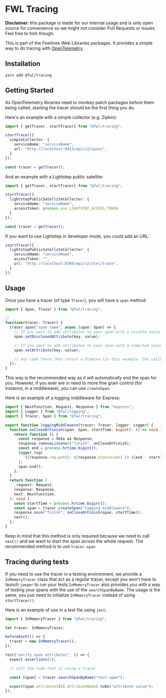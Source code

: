 # FWL Tracing

**Disclaimer**: this package is made for our internal usage and is only open source for convenience so we might not consider Pull Requests or Issues. Feel free to fork though.

This is part of the Fewlines Web Libraries packages.
It provides a simple way to do tracing with [OpenTelemetry](https://opentelemetry.io).

## Installation

```shell
yarn add @fwl/tracing
```

## Getting Started

As OpenTelemetry libraries need to monkey patch packages before them being called, starting the tracer should be the first thing you do.

Here's an example with a simple collector (e.g. Zipkin):

```typescript
import { getTracer, startTracer} from "@fwl/tracing";

startTracer({
  simpleCollector: {
    serviceName: "serviceName",
    url: "http://localhost:9411/api/v2/spans",
  }
});

const tracer = getTracer();
```

And an example with a Lightstep public satellite:

```typescript
import { getTracer, startTracer} from "@fwl/tracing";

startTracer({
  lightstepPublicSatelliteCollector: {
    serviceName: "serviceName",
    accessToken: process.env.LIGHTSTEP_ACCESS_TOKEN
  }
});

const tracer = getTracer();
```

If you want to use Lightstep in developer mode, you could add an URL:

```typescript
startTracer({
  lightstepPublicSatelliteCollector: {
    serviceName: "serviceName",
    accessToken: "",
    url: "http://localhost:8360/api/v2/otel/trace",
  }
});
```

## Usage

Once you have a tracer (of type `Tracer`), you will have a `span` method:

```typescript
import { Span, Tracer } from "@fwl/tracing";

// ...
function(tracer: Tracer) {
  tracer.span("span name", async (span: Span) => {
    // If you want to add attributes to your span with a visible value
    span.setDisclosedAttribute(key, value);

    // If you want to add attributes to your span with a redacted value
    span.setAttribute(key, value);

    // any code there that return a Promise (in this example, the callback is an `async` function so any value should do
  });
}
```

This way is the recommended way as it will automatically end the span for you.
However, if you ever are in need to more fine grain control (for instance, in a middleware), you can use `createSpan`:

Here is an example of a logging middleware for Express:

```typescript
import { NextFunction, Request, Response } from "express";
import { Logger } from "@fwl/logging";
import { Tracer, Span } from "@fwl/tracing";

export function loggingMiddleware(tracer: Tracer, logger: Logger) {
  function onCloseOrFinish(span: Span, startTime: bigint): () => void {
    return function () {
      const response = this as Response;
      response.removeListener("finish", onCloseOrFinish);
      const end = process.hrtime.bigint();
      logger.log(
        `${response.req.path}: ${response.statusCode} in ${end - startTime}`,
      );
      span.end();
    };
  }
  return function (
    _request: Request,
    response: Response,
    next: NextFunction,
  ): void {
    const startTime = process.hrtime.bigint();
    const span = tracer.createSpan("logging middleware");
    response.once("finish", onCloseOrFinish(span, startTime));
    next();
  };
}
```

Keep in mind that this method is only required because we need to call `next()` and we want to start the span across the whole request.
The recommended method is to use `tracer.span`.

## Tracing during tests

If you need to use the tracer in a testing environment, we provide a `InMemoryTracer` class that act as a regular tracer, except you won't have to launch `jaeger` to run your tests.`InMemoryTracer` also provides you with a way of testing your spans with the use of the `searchSpanByName`. The usage is the same, you just need to initialize `InMemoryTracer` instead of using `startTracer()`.

Here is an example of use in a test file using `jest`:

```ts
import { InMemoryTracer } from "@fwl/tracing";

let tracer: InMemoryTracer;

beforeEach(() => {
  tracer = new InMemoryTracer();
});

test("verify span attributes", () => {
  expect.assertions(1);

  // Call the code that is using a tracer.

  const [span] = tracer.searchSpanByName("test-span");

  expect(span.attributes[0].attributeName).toBe("attribute value");
});
```
